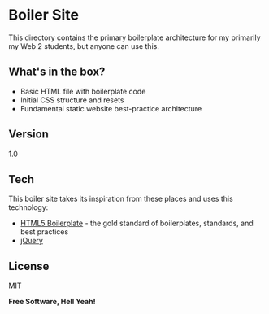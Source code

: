 Boiler Site
===========

This directory contains the primary boilerplate architecture for my primarily my Web 2 students, but anyone can use this.

What's in the box?
----

  - Basic HTML file with boilerplate code
  - Initial CSS structure and resets
  - Fundamental static website best-practice architecture

Version
----

1.0

Tech
-----------

This boiler site takes its inspiration from these places and uses this technology:

* [HTML5 Boilerplate] - the gold standard of boilerplates, standards, and best practices
* [jQuery]  

License
----

MIT


**Free Software, Hell Yeah!**

[HTML5 Boilerplate]:http://html5boilerplate.com/
[jQuery]:http://jquery.com
